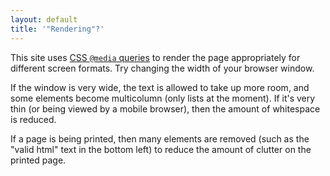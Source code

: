 ```yaml
---
layout: default
title: '"Rendering"?'
---
```


This site uses [CSS `@media` queries](https://developer.mozilla.org/en/CSS/Media_queries) to render the page appropriately for different screen formats. Try changing the width of your browser window.

If the window is very wide, the text is allowed to take up more room, and some elements become multicolumn (only lists at the moment). If it's very thin (or being viewed by a mobile browser), then the amount of whitespace is reduced.

If a page is being printed, then many elements are removed (such as the "valid html" text in the bottom left) to reduce the amount of clutter on the printed page.
